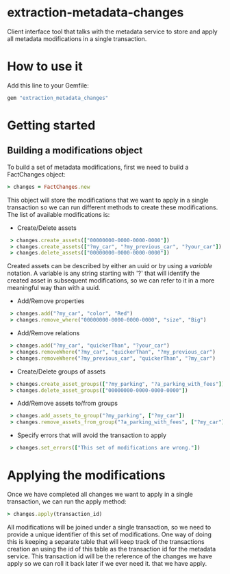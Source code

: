 # extraction-metadata-changes
Client interface tool that talks with the metadata service to store and apply all
metadata modifications in a single transaction.

# How to use it

Add this line to your Gemfile:

```ruby
gem "extraction_metadata_changes"
```

# Getting started

## Building a modifications object

To build a set of metadata modifications, first we need to build a FactChanges object:

```ruby
> changes = FactChanges.new
```

This object will store the modifications that we want to apply in a single transaction so
we can run different methods to create these modifications. The list of available
modifications is:

 * Create/Delete assets

```ruby
 > changes.create_assets(["00000000-0000-0000-0000"])
 > changes.create_assets(["?my_car", "?my_previous_car", "?your_car"])
 > changes.delete_assets(["00000000-0000-0000-0000"])
```

Created assets can be described by either an uuid or by using a *variable* notation. A variable is any string starting with '?' that will identify the created asset in subsequent modifications, so we can refer to it in a more meaningful way than with a uuid.

 * Add/Remove properties

```ruby
 > changes.add("?my_car", "color", "Red")
 > changes.remove_where("00000000-0000-0000-0000", "size", "Big")
```

 * Add/Remove relations

``` ruby
 > changes.add("?my_car", "quickerThan", "?your_car")
 > changes.removeWhere("?my_car", "quickerThan", "?my_previous_car")
 > changes.removeWhere("?my_previous_car", "quickerThan", "?my_car")
 ```

 * Create/Delete groups of assets

```ruby
 > changes.create_asset_groups(["?my_parking", "?a_parking_with_fees"])
 > changes.delete_asset_groups(["00000000-0000-0000-0000"])
```

 * Add/Remove assets to/from groups

```ruby
 > changes.add_assets_to_group("?my_parking", ["?my_car"])
 > changes.remove_assets_from_group("?a_parking_with_fees", ["?my_car"])
```

 * Specify errors that will avoid the transaction to apply

```ruby
 > changes.set_errors(["This set of modifications are wrong."])
```

# Applying the modifications

Once we have completed all changes we want to apply in a single transaction, we can run
the apply method:

```ruby
> changes.apply(transaction_id)
```

All modifications will be joined under a single transaction, so we need to provide a unique
identifier of this set of modifications. One way of doing this is keeping a separate table that will keep track of the transactions creation an using the id of this table as the transaction id for the metadata service. This transaction id will be the reference of the changes we have apply so we can roll it back later if we ever need it.
that we have apply.
